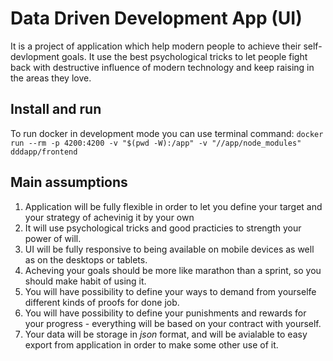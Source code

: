# Data Driven Development App (UI)

It is a project of application which help modern people to achieve their self-devlopment goals. It use the best psychological tricks to let people fight back with destructive influence of modern technology and keep raising in the areas they love.

## Install and run

To run docker in development mode you can use terminal command: `docker run --rm -p 4200:4200 -v "$(pwd -W):/app" -v "//app/node_modules" dddapp/frontend`

## Main assumptions

1. Application will be fully flexible in order to let you define your target and your strategy of achevinig it by your own
2. It will use psychological tricks and good practicies to strength your power of will.
3. UI will be fully responsive to being available on mobile devices as well as on the desktops or tablets.
4. Acheving your goals should be more like marathon than a sprint, so you should make habit of using it.
5. You will have possibility to define your ways to demand from yourselfe different kinds of proofs for done job.
6. You will have possibility to define your punishments and rewards for your progress - everything will be based on your contract with yourself. 
7. Your data will be storage in *json* format, and will be avialable to easy export from application in order to make some other use of it.


